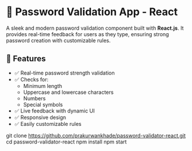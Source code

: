 # 🔐 Password Validation App - React

A sleek and modern password validation component built with **React.js**. It provides real-time feedback for users as they type, ensuring strong password creation with customizable rules.

## 🚀 Features

- ✅ Real-time password strength validation
- ✅ Checks for:
  - Minimum length
  - Uppercase and lowercase characters
  - Numbers
  - Special symbols
- ✅ Live feedback with dynamic UI
- ✅ Responsive design
- ✅ Easily customizable rules


git clone https://github.com/prakurwankhade/password-validator-react.git
cd password-validator-react
npm install
npm start
